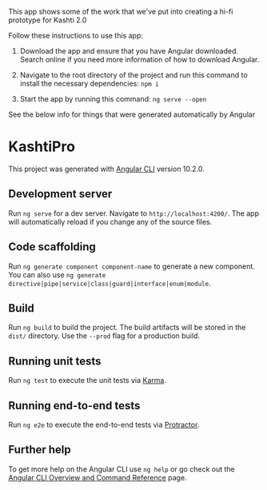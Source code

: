 This app shows some of the work that we've put into creating a hi-fi prototype for Kashti 2.0

Follow these instructions to use this app:
1. Download the app and ensure that you have Angular downloaded. Search online if you need more information of how to download Angular.

2. Navigate to the root directory of the project and run this command to install the necessary dependencies:
`npm i`

3. Start the app by running this command:
`ng serve --open`

See the below info for things that were generated automatically by Angular

# KashtiPro

This project was generated with [Angular CLI](https://github.com/angular/angular-cli) version 10.2.0.

## Development server

Run `ng serve` for a dev server. Navigate to `http://localhost:4200/`. The app will automatically reload if you change any of the source files.

## Code scaffolding

Run `ng generate component component-name` to generate a new component. You can also use `ng generate directive|pipe|service|class|guard|interface|enum|module`.

## Build

Run `ng build` to build the project. The build artifacts will be stored in the `dist/` directory. Use the `--prod` flag for a production build.

## Running unit tests

Run `ng test` to execute the unit tests via [Karma](https://karma-runner.github.io).

## Running end-to-end tests

Run `ng e2e` to execute the end-to-end tests via [Protractor](http://www.protractortest.org/).

## Further help

To get more help on the Angular CLI use `ng help` or go check out the [Angular CLI Overview and Command Reference](https://angular.io/cli) page.
